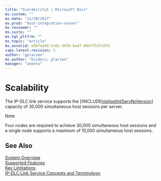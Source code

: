 ```yaml
---
title: "Scalability1 | Microsoft Docs"
ms.custom: ""
ms.date: "11/30/2017"
ms.prod: "host-integration-server"
ms.reviewer: ""
ms.suite: ""
ms.tgt_pltfrm: ""
ms.topic: "article"
ms.assetid: e3bfa2ed-5c01-447b-be47-8847f537c8fd
caps.latest.revision: 3
author: "gplarsen"
ms.author: "hisdocs; plarsen"
manager: "anneta"
---
```

# Scalability
The IP-DLC link service supports the [!INCLUDE[hisHostIntServNoVersion](../includes/hishostintservnoversion-md.md)] capacity of 30,000 simultaneous host sessions per server.  
  
> [!NOTE]
>  Four nodes are required to achieve 30,000 simultaneous host sessions and a single node supports a maximum of 15,000 simultaneous host sessions.  
  
## See Also  
 [System Overview](../core/system-overview1.md)   
 [Supported Features](../core/supported-features2.md)   
 [Key Limitations](../core/key-limitations2.md)   
 [IP-DLC Link Service Concepts and Terminology](../core/ip-dlc-link-service-concepts-and-terminology1.md)